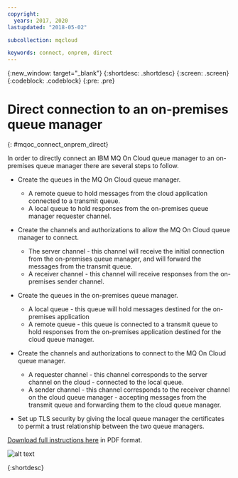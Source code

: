 ```yaml
---
copyright:
  years: 2017, 2020
lastupdated: "2018-05-02"

subcollection: mqcloud

keywords: connect, onprem, direct
---
```


{:new_window: target="_blank"}
{:shortdesc: .shortdesc}
{:screen: .screen}
{:codeblock: .codeblock}
{:pre: .pre}

# Direct connection to an on-premises queue manager
{: #mqoc_connect_onprem_direct}

In order to directly connect an IBM MQ On Cloud queue manager to an on-premises queue manager there are several steps to follow.

* Create the queues in the MQ On Cloud queue manager.

  * A remote queue to hold messages from the cloud application connected to a transmit queue.
  * A local queue to hold responses from the on-premises queue manager requester channel.


* Create the channels and authorizations to allow the MQ On Cloud queue manager to connect.

  * The server channel - this channel will receive the initial connection from the on-premises queue manager, and will forward the messages from the transmit queue.
  * A receiver channel - this channel will receive responses from the on-premises sender channel.


* Create the queues in the on-premises queue manager.

  * A local queue - this queue will hold messages destined for the on-premises application
  * A remote queue - this queue is connected to a transmit queue to hold responses from the on-premises application
  destined for the cloud queue manager.


* Create the channels and authorizations to connect to the MQ On Cloud queue manager.

  * A requester channel - this channel corresponds to the server channel on the cloud - connected to the local queue.
  * A sender channel - this channel corresponds to the receiver channel on the cloud queue manager - accepting
  messages from the transmit queue and forwarding them to the cloud queue manager.


* Set up TLS security by giving the local queue manager the certificates to permit a trust relationship between the two queue managers.

[Download full instructions here](https://ibm.biz/BdqDUD) in PDF format.

![alt text][connect_on_prem1]

[connect_on_prem1]: ./images/mqoc_connect_onprem1.png "Direct Connection"

{:shortdesc}
